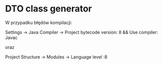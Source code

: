 # DTO class generator

W przypadku błędów kompilacji:

Settings -> Java Compiler -> Project bytecode version: 8 && Use compiler: Javac

oraz

Project Structure -> Modules -> Language level :8


